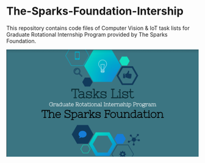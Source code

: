 # The-Sparks-Foundation-Intership
This repository contains code files of Computer Vision &amp; IoT task lists for Graduate Rotational Internship Program provided by The Sparks Foundation.

<img src="https://raw.githubusercontent.com/NyanSwanAung/The-Sparks-Foundation-Intership/main/assets/TSF_GRIP.png"/>

